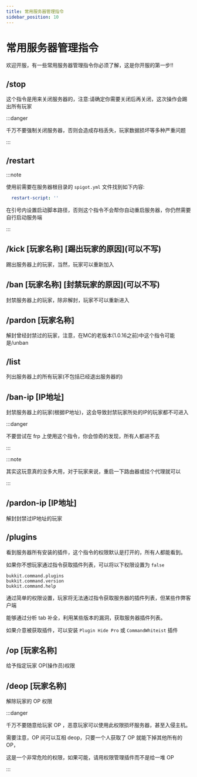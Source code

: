 ```yaml
---
title: 常用服务器管理指令
sidebar_position: 10
---
```


# 常用服务器管理指令

欢迎开服，有一些常用服务器管理指令你必须了解，这是你开服的第一步!!

## /stop

这个指令是用来关闭服务器的，注意:请确定你需要关闭后再关闭，这次操作会踢出所有玩家

:::danger

千万不要强制关闭服务器，否则会造成存档丢失，玩家数据损坏等多种严重问题

:::

## /restart

:::note

使用前需要在服务器根目录的 `spigot.yml` 文件找到如下内容:

```yaml
  restart-script: ''
```

在引号内设置启动脚本路径，否则这个指令不会帮你自动重启服务器，你仍然需要自行启动服务端

:::

## /kick [玩家名称] \[踢出玩家的原因]\(可以不写)

踢出服务器上的玩家，当然，玩家可以重新加入

## /ban [玩家名称] \[封禁玩家的原因]\(可以不写)

封禁服务器上的玩家，除非解封，玩家不可以重新进入

## /pardon [玩家名称]

解封曾经封禁过的玩家，注意，在MC的老版本(1.0.16之前)中这个指令可能是/unban

## /list

列出服务器上的所有玩家(不包括已经退出服务器的)

## /ban-ip [IP地址]

封禁服务器上的玩家(根据IP地址)，这会导致封禁玩家所处的IP的玩家都不可进入

:::danger

不要尝试在 frp 上使用这个指令，你会惊奇的发现，所有人都进不去

:::

:::note

其实这玩意真的没多大用，对于玩家来说，重启一下路由器或挂个代理就可以

:::

## /pardon-ip [IP地址]

解封封禁过IP地址的玩家

## /plugins

看到服务器所有安装的插件，这个指令的权限默认是打开的，所有人都能看到。

如果你不想玩家通过指令获取插件列表，可以将以下权限设置为 `false`

```
bukkit.command.plugins
bukkit.command.version
bukkit.command.help
```

通过简单的权限设置，玩家将无法通过指令获取服务器的插件列表，但某些作弊客户端

能够通过分析 tab 补全，利用某些版本的漏洞，获取服务器插件列表。

如果介意被获取插件，可以安装 `Plugin Hide Pro` 或 `CommandWhiteist` 插件

## /op [玩家名称]

给予指定玩家 OP(操作员)权限

## /deop [玩家名称]

解除玩家的 OP 权限

:::danger

千万不要随意给玩家 OP ，恶意玩家可以使用此权限损坏服务器，甚至入侵主机。

需要注意，OP 间可以互相 deop，只要一个人获取了 OP 就能下掉其他所有的 OP，

这是一个非常危险的权限，如果可能，请用权限管理插件而不是给一堆 OP

:::
